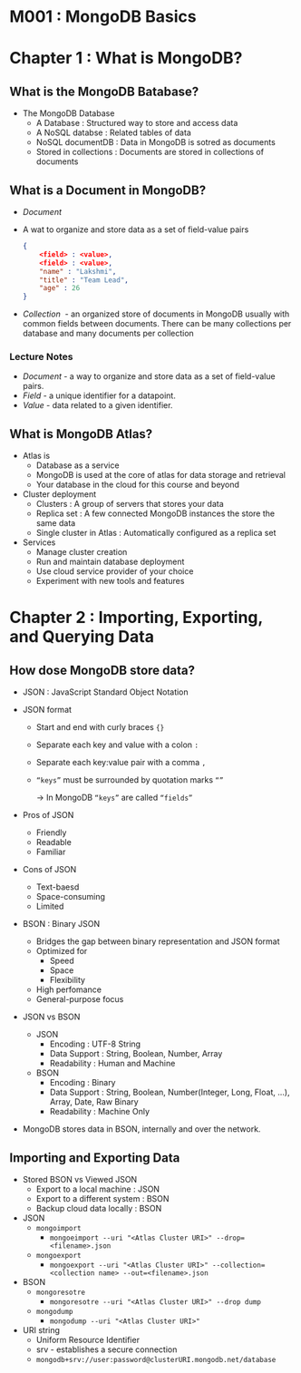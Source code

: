 # M001 : MongoDB Basics

# Chapter 1 : What is MongoDB?

## What is the MongoDB Batabase?

- The MongoDB Database
    - A Database : Structured way to store and access data
    - A NoSQL databse : Related tables of data
    - NoSQL documentDB : Data in MongoDB is sotred as documents
    - Stored in collections : Documents are stored in collections of documents

## What is a Document in MongoDB?

- *Document*
- A wat to organize and store data as a set of field-value pairs
    
    ```json
    {
        <field> : <value>,
        <field> : <value>,
        "name" : "Lakshmi",
        "title" : "Team Lead",
        "age" : 26
    }
    ```
    
- *Collection*
 - an organized store of documents in MongoDB usually with common fields between documents. There can be many collections per database and many documents per collection

### Lecture Notes

- *Document* - a way to organize and store data as a set of field-value pairs.
- *Field* - a unique identifier for a datapoint.
- *Value* - data related to a given identifier.

## What is MongoDB Atlas?

- Atlas is
    - Database as a service
    - MongoDB is used at the core of atlas for data storage and retrieval
    - Your database in the cloud for this course and beyond
- Cluster deployment
    - Clusters : A group of servers that stores your data
    - Replica set : A few connected MongoDB instances the store the same data
    - Single cluster in Atlas : Automatically configured as a replica set
- Services
    - Manage cluster creation
    - Run and maintain database deployment
    - Use cloud service provider of your choice
    - Experiment with new tools and features

# Chapter 2 : Importing, Exporting, and Querying Data

## How dose MongoDB store data?

- JSON : JavaScript Standard Object Notation
- JSON format
    - Start and end with curly braces `{}`
    - Separate each key and value with a colon `:`
    - Separate each key:value pair with a comma `,`
    - `“keys”` must be surrounded by quotation marks `“”`
        
        → In MongoDB `“keys”` are called `“fields”`
        
- Pros of JSON
    - Friendly
    - Readable
    - Familiar
- Cons of JSON
    - Text-baesd
    - Space-consuming
    - Limited
- BSON : Binary JSON
    - Bridges the gap between binary representation and JSON format
    - Optimized for
        - Speed
        - Space
        - Flexibility
    - High perfomance
    - General-purpose focus
- JSON vs BSON
    - JSON
        - Encoding : UTF-8 String
        - Data Support : String, Boolean, Number, Array
        - Readability : Human and Machine
    - BSON
        - Encoding : Binary
        - Data Support : String, Boolean, Number(Integer, Long, Float, ...), Array, Date, Raw Binary
        - Readability : Machine Only
- MongoDB stores data in BSON, internally and over the network.

## Importing and Exporting Data

- Stored BSON vs Viewed JSON
    - Export to a local machine : JSON
    - Export to a different system : BSON
    - Backup cloud data locally : BSON
- JSON
    - `mongoimport`
        - `mongoeimport --uri "<Atlas Cluster URI>" --drop=<filename>.json`
    - `mongoexport`
        - `mongoexport --uri "<Atlas Cluster URI>" --collection=<collection name> --out=<filename>.json`
- BSON
    - `mongoresotre`
        - `mongoresotre --uri "<Atlas Cluster URI>" --drop dump`
    - `mongodump`
        - `mongodump --uri "<Atlas Cluster URI>"`
- URI string
    - Uniform Resource Identifier
    - srv - establishes a secure connection
    - `mongodb+srv://user:password@clusterURI.mongodb.net/database`
